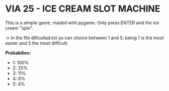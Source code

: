 
# VIA 25 - ICE CREAM SLOT MACHINE

This is a simple game, maded whit pygame. Only press ENTER and the ice cream "spin".

-> In the file dificultad.txt yo can choice between 1 and 5; being 1 is the most easier and 5 the most difficult:

**Probabilies:**

* 1: 100%
* 2: 25%
* 3: 11%
* 4: 6%
* 5: 4%
